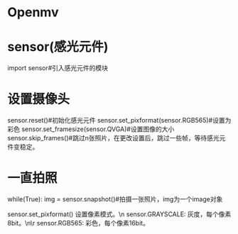 # Openmv
#
# sensor(感光元件)
import sensor#引入感光元件的模块

# 设置摄像头
sensor.reset()#初始化感光元件
sensor.set_pixformat(sensor.RGB565)#设置为彩色
sensor.set_framesize(sensor.QVGA)#设置图像的大小
sensor.skip_frames()#跳过n张照片，在更改设置后，跳过一些帧，等待感光元件变稳定。

# 一直拍照
while(True):
    img = sensor.snapshot()#拍摄一张照片，img为一个image对象

sensor.set_pixformat() 设置像素模式。\n
sensor.GRAYSCALE: 灰度，每个像素8bit。\n\r
sensor.RGB565: 彩色，每个像素16bit。
#
#
#
#
#
#
#
#
#
#
#
#
#
#
#
#
#
#
#
#
#
#
#
#
#
#
#
#
#
#
#
#
#
#
#
#
#
#
#
#
#
#
#
#
#
#
#
#
#
#
#
#
#
#
#
#
#
#
#
#
#
#
#
#
#
#
#
#
#
